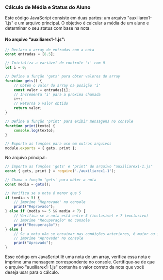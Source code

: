 ### Cálculo de Média e Status do Aluno

Este código JavaScript consiste em duas partes: um arquivo "auxiliarex1-1.js" e um arquivo principal. O objetivo é calcular a média de um aluno e determinar o seu status com base na nota.

#### No arquivo "auxiliarex1-1.js":

```javascript
// Declara o array de entradas com a nota
const entradas = [8.5];

// Inicializa a variável de controle 'i' com 0
let i = 0;

// Define a função 'gets' para obter valores do array
function gets() {
    // Obtém o valor do array na posição 'i'
    const valor = entradas[i];
    // Incrementa 'i' para a próxima chamada
    i++;
    // Retorna o valor obtido
    return valor;
}

// Define a função 'print' para exibir mensagens no console
function print(texto) {
    console.log(texto);
}

// Exporta as funções para uso em outros arquivos
module.exports = { gets, print };
```
No arquivo principal:
~~~javascript
// Importa as funções 'gets' e 'print' do arquivo "auxiliarex1-1.js"
const { gets, print } = require('./auxiliarex1-1');

// Chama a função 'gets' para obter a nota
const media = gets();

// Verifica se a nota é menor que 5
if (media < 5) {
    // Imprime "Reprovado" no console
    print("Reprovado");
} else if (media >= 5 && media < 7) {
    // Verifica se a nota está entre 5 (inclusive) e 7 (exclusivo)
    // Imprime "Recuperação" no console
    print("Recuperação");
} else {
    // Se a nota não se encaixar nas condições anteriores, é maior ou igual a 7
    // Imprime "Aprovado" no console
    print("Aprovado");
}

~~~
Esse código em JavaScript lê uma nota de um array, verifica essa nota e imprime uma mensagem correspondente no console. Certifique-se de que o arquivo "auxiliarex1-1.js" contenha o valor correto da nota que você deseja usar para o cálculo.
